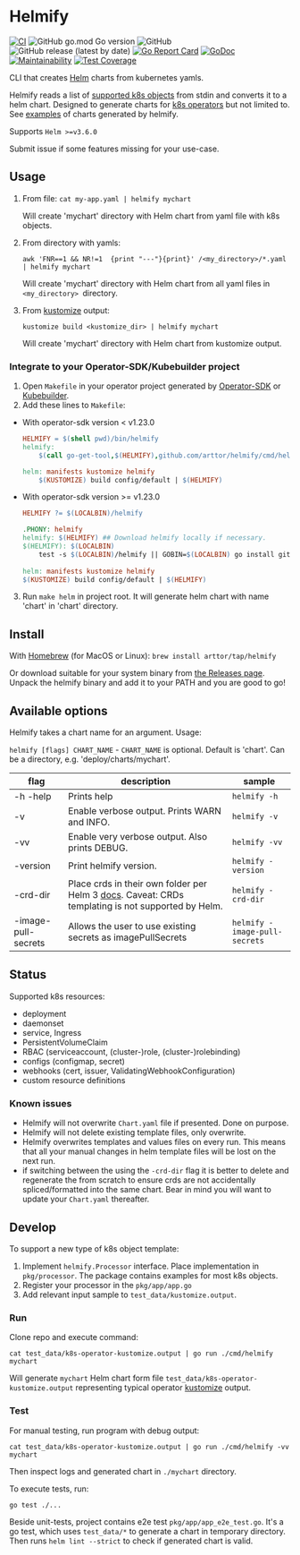 # Helmify
[![CI](https://github.com/arttor/helmify/actions/workflows/ci.yml/badge.svg)](https://github.com/arttor/helmify/actions/workflows/ci.yml)
![GitHub go.mod Go version](https://img.shields.io/github/go-mod/go-version/arttor/helmify)
![GitHub](https://img.shields.io/github/license/arttor/helmify)
![GitHub release (latest by date)](https://img.shields.io/github/v/release/arttor/helmify)
[![Go Report Card](https://goreportcard.com/badge/github.com/arttor/helmify)](https://goreportcard.com/report/github.com/arttor/helmify)
[![GoDoc](https://godoc.org/github.com/arttor/helmify?status.svg)](https://pkg.go.dev/github.com/arttor/helmify?tab=doc)
[![Maintainability](https://api.codeclimate.com/v1/badges/2ee755bb948d363207bb/maintainability)](https://codeclimate.com/github/arttor/helmify/maintainability)
[![Test Coverage](https://api.codeclimate.com/v1/badges/2ee755bb948d363207bb/test_coverage)](https://codeclimate.com/github/arttor/helmify/test_coverage)

CLI that creates [Helm](https://github.com/helm/helm) charts from kubernetes yamls.

Helmify reads a list of [supported k8s objects](#status) from stdin and converts it to a helm chart. 
Designed to generate charts for [k8s operators](#integrate-to-your-operator-sdkkubebuilder-project) but not limited to.
See [examples](https://github.com/arttor/helmify/tree/main/examples) of charts generated by helmify.

Supports `Helm >=v3.6.0`

Submit issue if some features missing for your use-case.

## Usage

1) From file: `cat my-app.yaml | helmify mychart`
    
    Will create 'mychart' directory with Helm chart from yaml file with k8s objects.


2) From directory with yamls:
    ```shell
    awk 'FNR==1 && NR!=1  {print "---"}{print}' /<my_directory>/*.yaml | helmify mychart
    ```
    Will create 'mychart' directory with Helm chart from all yaml files in `<my_directory> `directory.


3) From [kustomize](https://kustomize.io/) output:
    ```shell
    kustomize build <kustomize_dir> | helmify mychart
    ```
    Will create 'mychart' directory with Helm chart from kustomize output.

### Integrate to your Operator-SDK/Kubebuilder project

1. Open `Makefile` in your operator project generated by 
   [Operator-SDK](https://github.com/operator-framework/operator-sdk) or [Kubebuilder](https://github.com/kubernetes-sigs/kubebuilder).
2. Add these lines to `Makefile`:
- With operator-sdk version < v1.23.0 
    ```makefile
    HELMIFY = $(shell pwd)/bin/helmify
    helmify:
    	$(call go-get-tool,$(HELMIFY),github.com/arttor/helmify/cmd/helmify@v0.3.7)
    
    helm: manifests kustomize helmify
    	$(KUSTOMIZE) build config/default | $(HELMIFY)
    ```
- With operator-sdk version >= v1.23.0
    ```makefile
    HELMIFY ?= $(LOCALBIN)/helmify
    
    .PHONY: helmify
    helmify: $(HELMIFY) ## Download helmify locally if necessary.
    $(HELMIFY): $(LOCALBIN)
        test -s $(LOCALBIN)/helmify || GOBIN=$(LOCALBIN) go install github.com/arttor/helmify/cmd/helmify@latest
        
    helm: manifests kustomize helmify
	$(KUSTOMIZE) build config/default | $(HELMIFY)
    ```
3. Run `make helm` in project root. It will generate helm chart with name 'chart' in 'chart' directory.

## Install

With [Homebrew](https://brew.sh/) (for MacOS or Linux): `brew install arttor/tap/helmify`

Or download suitable for your system binary from [the Releases page](https://github.com/arttor/helmify/releases/latest).
Unpack the helmify binary and add it to your PATH and you are good to go!

## Available options
Helmify takes a chart name for an argument.
Usage:

```helmify [flags] CHART_NAME```  -  `CHART_NAME` is optional. Default is 'chart'. Can be a directory, e.g. 'deploy/charts/mychart'.

| flag | description                                                                                                                                                                                                 | sample |
| --- | --- | --- |
| -h -help | Prints help                                                                                                                                                                                                 | `helmify -h`|
| -v | Enable verbose output. Prints WARN and INFO.                                                                                                                                                                | `helmify -v`|
| -vv | Enable very verbose output. Also prints DEBUG.                                                                                                                                                              | `helmify -vv`|
| -version | Print helmify version.                                                                                                                                                                                      | `helmify -version`|
| -crd-dir | Place crds in their own folder per Helm 3 [docs](https://helm.sh/docs/chart_best_practices/custom_resource_definitions/#method-1-let-helm-do-it-for-you). Caveat: CRDs templating is not supported by Helm. | `helmify -crd-dir`|
| -image-pull-secrets| Allows the user to use existing secrets as imagePullSecrets  | `helmify -image-pull-secrets`|

## Status
Supported k8s resources:
- deployment
- daemonset
- service, Ingress
- PersistentVolumeClaim
- RBAC (serviceaccount, (cluster-)role, (cluster-)rolebinding)
- configs (configmap, secret)
- webhooks (cert, issuer, ValidatingWebhookConfiguration)
- custom resource definitions 

### Known issues
- Helmify will not overwrite `Chart.yaml` file if presented. Done on purpose.
- Helmify will not delete existing template files, only overwrite.
- Helmify overwrites templates and values files on every run. 
  This means that all your manual changes in helm template files will be lost on the next run.
- if switching between the using the `-crd-dir` flag it is better to delete and regenerate the from scratch to ensure crds are not accidentally spliced/formatted into the same chart. Bear in mind you will want to update your `Chart.yaml` thereafter.
  
## Develop
To support a new type of k8s object template:
1. Implement `helmify.Processor` interface. Place implementation in `pkg/processor`. The package contains 
examples for most k8s objects.
2. Register your processor in the `pkg/app/app.go`
3. Add relevant input sample to `test_data/kustomize.output`.


### Run
Clone repo and execute command:

```shell
cat test_data/k8s-operator-kustomize.output | go run ./cmd/helmify mychart
```

Will generate `mychart` Helm chart form file `test_data/k8s-operator-kustomize.output` representing typical operator
[kustomize](https://github.com/kubernetes-sigs/kustomize) output.

### Test
For manual testing, run program with debug output:
```shell
cat test_data/k8s-operator-kustomize.output | go run ./cmd/helmify -vv mychart
```
Then inspect logs and generated chart in `./mychart` directory.

To execute tests, run:
```shell
go test ./...
```
Beside unit-tests, project contains e2e test `pkg/app/app_e2e_test.go`.
It's a go test, which uses `test_data/*` to generate a chart in temporary directory. 
Then runs `helm lint --strict` to check if generated chart is valid.

